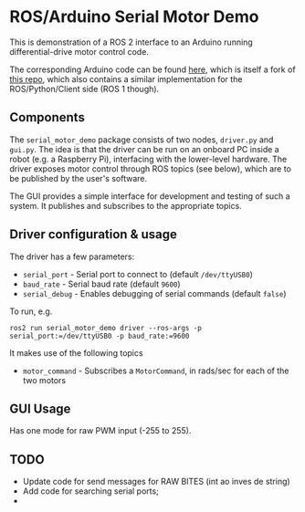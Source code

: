 # ROS/Arduino Serial Motor Demo

This is demonstration of a ROS 2 interface to an Arduino running differential-drive motor control code.

The corresponding Arduino code can be found [here](https://github.com/joshnewans/ros_arduino_bridge), which is itself a fork of [this repo](https://github.com/hbrobotics/ros_arduino_bridge), which also contains a similar implementation for the ROS/Python/Client side (ROS 1 though).

## Components

The `serial_motor_demo` package consists of two nodes, `driver.py` and `gui.py`. The idea is that the driver can be run on an onboard PC inside a robot (e.g. a Raspberry Pi), interfacing with the lower-level hardware. The driver exposes motor control through ROS topics (see below), which are to be published by the user's software.

The GUI provides a simple interface for development and testing of such a system. It publishes and subscribes to the appropriate topics.


## Driver configuration & usage

The driver has a few parameters:

- `serial_port` - Serial port to connect to (default `/dev/ttyUSB0`)
- `baud_rate` - Serial baud rate (default `9600`)
- `serial_debug` - Enables debugging of serial commands (default `false`)

To run, e.g.
```
ros2 run serial_motor_demo driver --ros-args -p serial_port:=/dev/ttyUSB0 -p baud_rate:=9600
```

It makes use of the following topics
- `motor_command` - Subscribes a `MotorCommand`, in rads/sec for each of the two motors


## GUI Usage

Has one mode for raw PWM input (-255 to 255).


## TODO

- Update code for send messages for RAW BITES (int ao inves de string)
- Add code for searching serial ports;
- 
